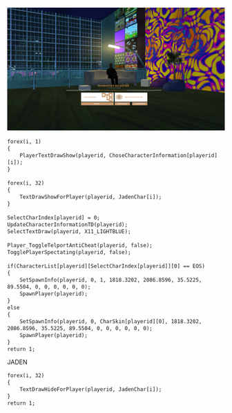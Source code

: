 ![alt text](https://github.com/mrxzi/SAMP-MULTICHAR/blob/main/image.png?raw=true)


	forex(i, 1)
	{
		PlayerTextDrawShow(playerid, ChoseCharacterInformation[playerid][i]);
	}

	forex(i, 32)
	{
		TextDrawShowForPlayer(playerid, JadenChar[i]);
	}

	SelectCharIndex[playerid] = 0;
	UpdateCharacterInformationTD(playerid);
	SelectTextDraw(playerid, X11_LIGHTBLUE);

	Player_ToggleTelportAntiCheat(playerid, false);
	TogglePlayerSpectating(playerid, false);

	if(CharacterList[playerid][SelectCharIndex[playerid]][0] == EOS)
	{
		SetSpawnInfo(playerid, 0, 1, 1818.3202, 2086.8596, 35.5225, 89.5504, 0, 0, 0, 0, 0, 0);
		SpawnPlayer(playerid);
	}
	else
	{
		SetSpawnInfo(playerid, 0, CharSkin[playerid][0], 1818.3202, 2086.8596, 35.5225, 89.5504, 0, 0, 0, 0, 0, 0);
		SpawnPlayer(playerid);
	}
	return 1;

JADEN
	

	forex(i, 32)
	{
		TextDrawHideForPlayer(playerid, JadenChar[i]);
	}
	return 1;

